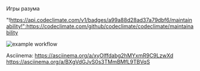 Игры разума

"!https://api.codeclimate.com/v1/badges/a99a88d28ad37a79dbf6/maintainability!":https://codeclimate.com/github/codeclimate/codeclimate/maintainability

![example workflow](https://github.com/casder-succ/frontend-project-lvl1/.github/workflows/github-actions-demo.yml)

Asciinema:
https://asciinema.org/a/xyOlffdabg2hMYxmR9C9LzwXd
https://asciinema.org/a/BXgVdGJvS0s3TMmBMfL9TBVqS

